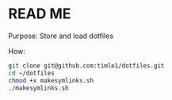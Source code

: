 # READ ME

Purpose:
Store and load dotfiles

How:
```bash
git clone git@github.com:timle1/dotfiles.git
cd ~/dotfiles
chmod +x makesymlinks.sh
./makesymlinks.sh
```

